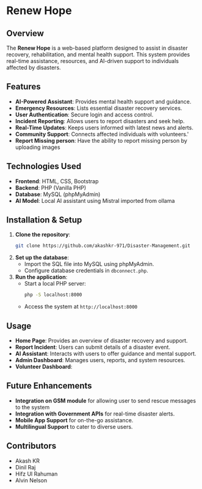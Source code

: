 # Renew Hope

## Overview
The **Renew Hope** is a web-based platform designed to assist in disaster recovery, rehabilitation, and mental health support. This system provides real-time assistance, resources, and AI-driven support to individuals affected by disasters.

## Features
- **AI-Powered Assistant**: Provides mental health support and guidance.
- **Emergency Resources**: Lists essential disaster recovery services.
- **User Authentication**: Secure login and access control.
- **Incident Reporting**: Allows users to report disasters and seek help.
- **Real-Time Updates**: Keeps users informed with latest news and alerts.
- **Community Support**: Connects affected individuals with volunteers.'
- **Report Missing person**: Have the ability to report missing person by uploading images


## Technologies Used
- **Frontend**: HTML, CSS, Bootstrap
- **Backend**: PHP (Vanilla PHP)
- **Database**: MySQL (phpMyAdmin)
- **AI Model**: Local AI assistant using Mistral imported from ollama

## Installation & Setup
1. **Clone the repository**:
   ```bash
   git clone https://github.com/akashkr-971/Disaster-Management.git
   ```
2. **Set up the database**:
   - Import the SQL file into MySQL using phpMyAdmin.
   - Configure database credentials in `dbconnect.php`.
3. **Run the application**:
   - Start a local PHP server:
     ```bash
     php -S localhost:8000
     ```
   - Access the system at `http://localhost:8000`

## Usage
- **Home Page**: Provides an overview of disaster recovery and support.
- **Report Incident**: Users can submit details of a disaster event.
- **AI Assistant**: Interacts with users to offer guidance and mental support.
- **Admin Dashboard**: Manages users, reports, and system resources.
- **Volunteer Dashboard**: 

## Future Enhancements
- **Integration on GSM module** for allowing user to send rescue messages to the system 
- **Integration with Government APIs** for real-time disaster alerts.
- **Mobile App Support** for on-the-go assistance.
- **Multilingual Support** to cater to diverse users.

## Contributors
- Akash KR
- Dinil Raj
- Hifz Ul Rahuman
- Alvin Nelson


